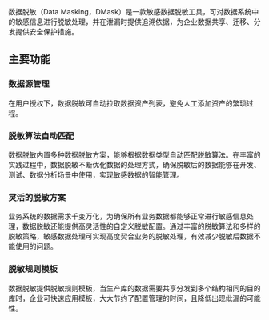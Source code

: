 数据脱敏（Data Masking，DMask）是一款敏感数据脱敏工具，可对数据系统中的敏感信息进行脱敏处理，并在泄漏时提供追溯依据，为企业数据共享、迁移、分发提供安全保护措施。

## 主要功能
### 数据源管理
在用户授权下，数据脱敏可自动拉取数据资产列表，避免人工添加资产的繁琐过程。

### 脱敏算法自动匹配
数据脱敏内置多种数据脱敏方案，能够根据数据类型自动匹配脱敏算法。在丰富的实践过程中，数据脱敏不断优化数据的处理方式，确保脱敏后的数据能够在开发、测试、数据分析场景中使用，实现敏感数据的智能管理。

### 灵活的脱敏方案
业务系统的数据需求千变万化，为确保所有业务数据都能够正常进行敏感信息处理，数据脱敏还能提供高灵活性的自定义脱敏配置。通过丰富的脱敏算法和多样的脱敏策略，敏感数据处理可实现高度契合业务的脱敏处理，有效减少脱敏后数据不能使用的问题。

### 脱敏规则模板
数据脱敏提供脱敏规则模板，当生产库的数据需要共享分发到多个结构相同的目的库时，企业可快速应用模板，大大节约了配置管理的时间，且降低出现纰漏的可能性。
